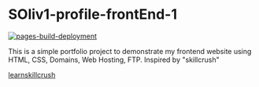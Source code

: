 # SOliv1-profile-frontEnd-1
[![pages-build-deployment](https://github.com/SOliv1/SOliv1-profile-frontEnd-1/actions/workflows/pages/pages-build-deployment/badge.svg)](https://github.com/SOliv1/SOliv1-profile-frontEnd-1/actions/workflows/pages/pages-build-deployment)

This is a simple portfolio project to demonstrate my frontend website using HTML, CSS, Domains, Web Hosting, FTP. Inspired by "skillcrush"

[learnskillcrush](https://learn.skillcrush.com/)
